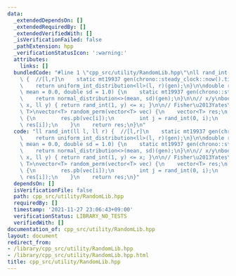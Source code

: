 ```yaml
---
data:
  _extendedDependsOn: []
  _extendedRequiredBy: []
  _extendedVerifiedWith: []
  _isVerificationFailed: false
  _pathExtension: hpp
  _verificationStatusIcon: ':warning:'
  attributes:
    links: []
  bundledCode: "#line 1 \"cpp_src/utility/RandomLib.hpp\"\nll rand_int(ll l, ll r)\
    \ {  //[l,r]\n    static mt19937 gen(chrono::steady_clock::now().time_since_epoch().count());\n\
    \    return uniform_int_distribution<ll>(l, r)(gen);\n}\n\ndouble rand_norm(double\
    \ mean = 0.0, double sd = 1.0) {\n    static mt19937 gen(chrono::steady_clock::now().time_since_epoch().count());\n\
    \    return normal_distribution<>(mean, sd)(gen);\n}\n\n// x/y\nbool rand_prob(ll\
    \ x, ll y) { return rand_int(1, y) <= x; }\n\n// Fisher\u2013Yates\ntemplate <class\
    \ T>\nvector<T> random_perm(vector<T> vec) {\n    vector<T> res;\n    rep(i, vec.size())\
    \ {\n        res.pb(vec[i]);\n        int j = rand_int(0, i);\n        swap(res[j],\
    \ res[i]);\n    }\n    return res;\n}\n"
  code: "ll rand_int(ll l, ll r) {  //[l,r]\n    static mt19937 gen(chrono::steady_clock::now().time_since_epoch().count());\n\
    \    return uniform_int_distribution<ll>(l, r)(gen);\n}\n\ndouble rand_norm(double\
    \ mean = 0.0, double sd = 1.0) {\n    static mt19937 gen(chrono::steady_clock::now().time_since_epoch().count());\n\
    \    return normal_distribution<>(mean, sd)(gen);\n}\n\n// x/y\nbool rand_prob(ll\
    \ x, ll y) { return rand_int(1, y) <= x; }\n\n// Fisher\u2013Yates\ntemplate <class\
    \ T>\nvector<T> random_perm(vector<T> vec) {\n    vector<T> res;\n    rep(i, vec.size())\
    \ {\n        res.pb(vec[i]);\n        int j = rand_int(0, i);\n        swap(res[j],\
    \ res[i]);\n    }\n    return res;\n}"
  dependsOn: []
  isVerificationFile: false
  path: cpp_src/utility/RandomLib.hpp
  requiredBy: []
  timestamp: '2021-11-27 23:06:43+09:00'
  verificationStatus: LIBRARY_NO_TESTS
  verifiedWith: []
documentation_of: cpp_src/utility/RandomLib.hpp
layout: document
redirect_from:
- /library/cpp_src/utility/RandomLib.hpp
- /library/cpp_src/utility/RandomLib.hpp.html
title: cpp_src/utility/RandomLib.hpp
---
```

